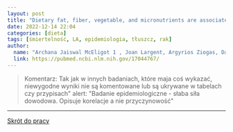 ```yaml
---
layout: post
title: "Dietary fat, fiber, vegetable, and micronutrients are associated with overall survival in postmenopausal women diagnosed with breast cancer "
date: 2022-12-14 22:04
categories: [dieta]
tags: [śmiertelność, LA, epidemiologia, tłuszcz, rak]
author:
  name: "Archana Jaiswal McEligot 1 , Joan Largent, Argyrios Ziogas, David Peel, Hoda Anton-Culver "
  link: https://pubmed.ncbi.nlm.nih.gov/17044767/
---
```


> Komentarz:
> Tak jak w innych badaniach, które maja coś wykazać, niewygodne wyniki nie są komentowane lub są ukrywane w tabelach czy przypisach"
> alert: "Badanie epidemiologiczne - słaba siła dowodowa. Opisuje korelacje a nie przyczynowość"
> 
<hr>

[Skrót do pracy](https://pubmed.ncbi.nlm.nih.gov/17044767/) 
